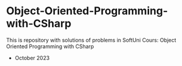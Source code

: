 # Object-Oriented-Programming-with-CSharp
This is repository with solutions of problems in SoftUni Cours: Object Oriented Programming with CSharp
 - October 2023
